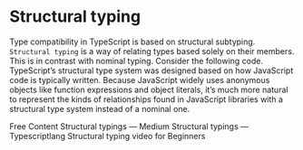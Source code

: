 # Structural typing
Type compatibility in TypeScript is based on structural subtyping. `Structural typing` is a way of relating types based solely on their members. This is in contrast with nominal typing. Consider the following code.
TypeScript’s structural type system was designed based on how JavaScript code is typically written. Because JavaScript widely uses anonymous objects like function expressions and object literals, it’s much more natural to represent the kinds of relationships found in JavaScript libraries with a structural type system instead of a nominal one.

<ResourceGroupTitle>Free Content</ResourceGroupTitle>
<BadgeLink colorScheme='yellow' badgeText='Read' href='https://medium.com/redox-techblog/structural-typing-in-typescript-4b89f21d6004'>Structural typings — Medium</BadgeLink>
<BadgeLink colorScheme='yellow' badgeText='Read' href='https://www.typescriptlang.org/docs/handbook/type-compatibility.html'>Structural typings — Typescriptlang</BadgeLink>
<BadgeLink badgeText='Watch' href='https://www.youtube.com/watch?v=kWtwsX_rT3k'>Structural typing video for Beginners</BadgeLink>

